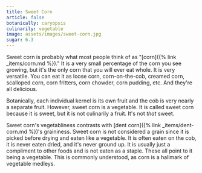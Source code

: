 ```yaml
---
title: Sweet Corn
article: false
botanically: caryopsis
culinarily: vegetable
image: assets/images/sweet-corn.jpg
sugar: 6.3
---
```

Sweet corn is probably what most people think of as "[corn]({% link _items/corn.md %})." It is a very small percentage of the corn you see growing, but it's the only corn that you will ever eat whole. It is very versatile. You can eat it as loose corn, corn-on-the-cob, creamed corn, scalloped corn, corn fritters, corn chowder, corn pudding, etc. And they're all delicious.

Botanically, each individual kernel is its own fruit and the cob is very nearly a separate fruit. However, sweet corn is a vegetable. It is called sweet corn because it is sweet, but it is not culinarily a fruit. It's not *that* sweet.

Sweet corn's vegetabliness contrasts with [dent corn]({% link _items/dent-corn.md %})'s graininess. Sweet corn is not considered a grain since it is picked before drying and eaten like a vegetable. It is often eaten on the cob, it is never eaten dried, and it's never ground up. It is usually just a compliment to other foods and is not eaten as a staple. These all point to it being a vegetable. This is commonly understood, as corn is a hallmark of vegetable medleys.